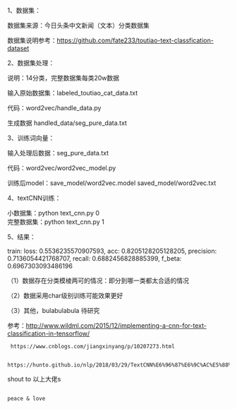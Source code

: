 1、数据集：
   
   数据集来源：今日头条中文新闻（文本）分类数据集

   数据集说明参考：https://github.com/fate233/toutiao-text-classfication-dataset

2、数据集处理：

   说明：14分类，完整数据集每类20w数据
    
   输入原始数据集：labeled_toutiao_cat_data.txt 
   
   代码：word2vec/handle_data.py 
   
   生成数据 handled_data/seg_pure_data.txt 

3、训练词向量：

  输入处理后数据：seg_pure_data.txt
  
  代码：word2vec/word2vec_model.py
  
  训练后model：save_model/word2vec.model    saved_model/word2vec.txt
 
4、textCNN训练：
  
  小数据集：python text_cnn.py 0  
  完整数据集：python text_cnn.py 1
  
5、结果：

   train: loss: 0.5536235570907593, acc: 0.8205128205128205, precision: 0.7136054421768707, recall: 0.6882456828885399, f_beta: 0.6967303093486196

  
  （1）数据存在分类模棱两可的情况：即分到哪一类都太合适的情况
  
  （2）数据采用char级别训练可能效果更好
  
  （3）其他，bulabulabula 待研究

参考：http://www.wildml.com/2015/12/implementing-a-cnn-for-text-classification-in-tensorflow/

     https://www.cnblogs.com/jiangxinyang/p/10207273.html 
     
     https://hunto.github.io/nlp/2018/03/29/TextCNN%E6%96%87%E6%9C%AC%E5%88%86%E7%B1%BB%E8%AF%A6%E8%A7%A3.html
     
     
   shout to 以上大佬s
          
                                                                                          peace & love
   
                                  
 
